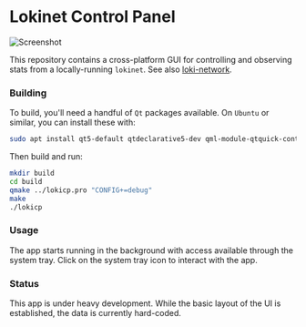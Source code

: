 # Lokinet Control Panel

![Screenshot](../media/images/lokinet_ui_screenshot.png?raw=true)

This repository contains a cross-platform GUI for controlling and observing stats from a locally-running `lokinet`. See also [loki-network](https://github.com/loki-project/loki-network).

### Building

To build, you'll need a handful of `Qt` packages available. On `Ubuntu` or similar, you can install these with:

```bash
sudo apt install qt5-default qtdeclarative5-dev qml-module-qtquick-controls qml-module-qtquick-controls2 qml-module-qtquick-dialogs qml-module-qt-labs-platform
```

Then build and run:

```bash
mkdir build
cd build
qmake ../lokicp.pro "CONFIG+=debug"
make
./lokicp
```

### Usage

The app starts running in the background with access available through the system tray. Click on the system tray icon to interact with the app.

### Status

This app is under heavy development. While the basic layout of the UI is established, the data is currently hard-coded.

